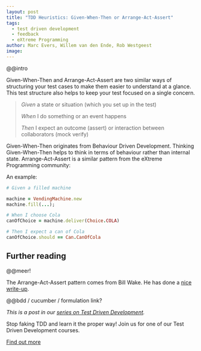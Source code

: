 ```yaml
---
layout: post
title: "TDD Heuristics: Given-When-Then or Arrange-Act-Assert"
tags:
  - test driven development
  - feedback
  - eXtreme Programming
author: Marc Evers, Willem van den Ende, Rob Westgeest
image: 
---
```


@@intro

Given-When-Then and Arrange-Act-Assert are two similar ways of structuring your
test cases to make them easier to understand at a glance. This test structure
also helps to keep your test focused on a single concern.

> _Given_ a state or situation (which you set up in the test)
>
> _When_ I do something or an event happens 
>
> _Then_ I expect an outcome (assert) or interaction between collaborators (mock verify)

Given-When-Then originates from Behaviour Driven Development. Thinking
Given-When-Then helps to think in terms of behaviour rather than internal state.
Arrange-Act-Assert is a similar pattern from the eXtreme Programming community:


An example:
  
```ruby
# Given a filled machine

machine = VendingMachine.new
machine.fill(...);

# When I choose Cola
canOfChoice = machine.deliver(Choice.COLA)

# Then I expect a can of Cola
canOfChoice.should == Can.CanOfCola
```


## Further reading

@@meer!

The Arrange-Act-Assert pattern comes from Bill Wake. He has done a [nice
write-up](http://xp123.com/articles/3a-arrange-act-assert/).

@@bdd / cucumber / formulation link?

_This is a post in our [series on Test Driven Development](/blog-by-tag#tag-test-driven-development)._

<aside>
  <p>Stop faking TDD and learn it the proper way! Join us for one of our Test Driven Development courses. 
  </p>
  <p><div>
    <a href="/training/test-driven-development">Find out more</a>
  </div></p>
</aside>
